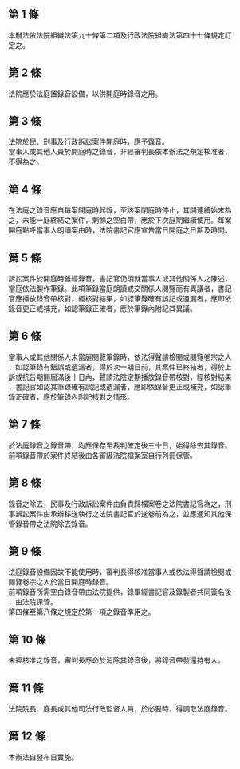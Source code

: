第 1 條
-------
本辦法依法院組織法第九十條第二項及行政法院組織法第四十七條規定訂  
定之。

第 2 條
-------
法院應於法庭置錄音設備，以供開庭時錄音之用。

第 3 條
-------
法院於民、刑事及行政訴訟案件開庭時，應予錄音。  
當事人或其他人員於開庭時之錄音，非經審判長依本辦法之規定核准者，  
不得為之。

第 4 條
-------
在法庭之錄音應自每案開庭時起錄，至該案閉庭時停止，其間連續始末為  
之，未能一庭終結之案件，剩餘之空白帶，應於下次庭期繼續使用。每案  
開庭點呼當事人朗讀案由時，法院書記官應宣告當日開庭之日期及時間。

第 5 條
-------
訴訟案件於開庭時雖經錄音，書記官仍須就當事人或其他關係人之陳述，  
當庭依法製作筆錄。此項筆錄當庭朗讀或交關係人閱覽而有異議者，書記  
官應播放錄音帶核對，經核對結果，如認筆錄確有誤記或遺漏者，應即依  
錄音更正或補充，如認筆錄正確者，應於筆錄內附記其異議。

第 6 條
-------
當事人或其他關係人未當庭閱覽筆錄時，依法得聲請檢閱或閱覽卷宗之人  
，如認筆錄有錯誤或遺漏者，得於次一期日前，其案件已終結者，得於上  
訴或抗告期間屆滿後十日內，聲請法院定期播放錄音帶核對，經核對結果  
，書記官如認其筆錄確有誤記或遺漏者，應即依錄音更正或補充，如認筆  
錄正確者，應於筆錄內附記核對之情形。

第 7 條
-------
於法庭錄音之錄音帶，均應保存至裁判確定後三十日，始得除去其錄音。  
前項錄音帶於案件終結後由各審級法院檔案室自行列冊保管。

第 8 條
-------
錄音之除去，民事及行政訴訟案件由負責歸檔案卷之法院書記官為之，刑  
事訴訟案件由承辦移送執行之法院書記官於送卷前為之，並應通知其他保  
管錄音帶之法院除去錄音。

第 9 條
-------
法庭錄音設備因故不能使用時，審判長得核准當事人或依法得聲請檢閱或  
閱覽卷宗之人於當日開庭時錄音。  
前項錄音所需空白錄音帶由法院提供，錄畢經書記官及錄製者共同簽名後  
，由法院保管。  
第四條至第八條之規定於第一項之錄音準用之。

第 10 條
--------
未經核准之錄音，審判長應命於消除其錄音後，將錄音帶發還持有人。

第 11 條
--------
法院院長、庭長或其他司法行政監督人員，於必要時，得調取法庭錄音。

第 12 條
--------
本辦法自發布日實施。


